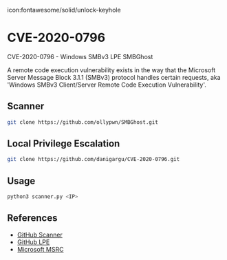 icon:fontawesome/solid/unlock-keyhole

# CVE-2020-0796

CVE-2020-0796 - Windows SMBv3 LPE SMBGhost

A remote code execution vulnerability exists in the way that the Microsoft Server Message Block 3.1.1 (SMBv3) protocol handles certain requests, aka 'Windows SMBv3 Client/Server Remote Code Execution Vulnerability'.

## Scanner

```bash
git clone https://github.com/ollypwn/SMBGhost.git
```

## Local Privilege Escalation

```bash
git clone https://github.com/danigargu/CVE-2020-0796.git
```

## Usage

```bash
python3 scanner.py <IP>
```

## References

- [GitHub Scanner](https://github.com/ollypwn/SMBGhost)
- [GitHub LPE](https://github.com/danigargu/CVE-2020-0796)
- [Microsoft MSRC](https://portal.msrc.microsoft.com/en-US/security-guidance/advisory/CVE-2020-0796)
